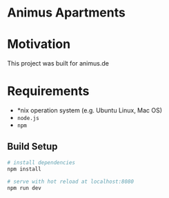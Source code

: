 Animus Apartments
======

# Motivation
This project was built for animus.de

# Requirements
* *nix operation system (e.g. Ubuntu Linux, Mac OS)
* `node.js`
* `npm`

## Build Setup

``` bash
# install dependencies
npm install

# serve with hot reload at localhost:8080
npm run dev
```

